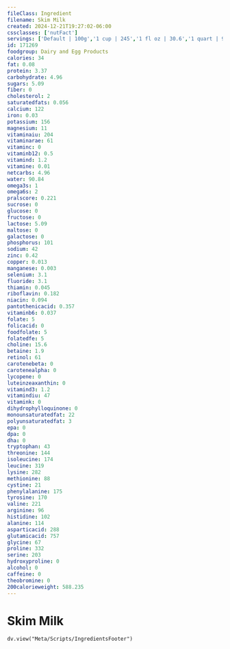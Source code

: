 ```yaml
---
fileClass: Ingredient
filename: Skim Milk
created: 2024-12-21T19:27:02-06:00
cssclasses: ['nutFact']
servings: ['Default | 100g','1 cup | 245','1 fl oz | 30.6','1 quart | 980','16oz glass | 490']
id: 171269
foodgroup: Dairy and Egg Products
calories: 34
fat: 0.08
protein: 3.37
carbohydrate: 4.96
sugars: 5.09
fiber: 0
cholesterol: 2
saturatedfats: 0.056
calcium: 122
iron: 0.03
potassium: 156
magnesium: 11
vitaminaiu: 204
vitaminarae: 61
vitaminc: 0
vitaminb12: 0.5
vitamind: 1.2
vitamine: 0.01
netcarbs: 4.96
water: 90.84
omega3s: 1
omega6s: 2
pralscore: 0.221
sucrose: 0
glucose: 0
fructose: 0
lactose: 5.09
maltose: 0
galactose: 0
phosphorus: 101
sodium: 42
zinc: 0.42
copper: 0.013
manganese: 0.003
selenium: 3.1
fluoride: 3.1
thiamin: 0.045
riboflavin: 0.182
niacin: 0.094
pantothenicacid: 0.357
vitaminb6: 0.037
folate: 5
folicacid: 0
foodfolate: 5
folatedfe: 5
choline: 15.6
betaine: 1.9
retinol: 61
carotenebeta: 0
carotenealpha: 0
lycopene: 0
luteinzeaxanthin: 0
vitamind3: 1.2
vitamindiu: 47
vitamink: 0
dihydrophylloquinone: 0
monounsaturatedfat: 22
polyunsaturatedfat: 3
epa: 0
dpa: 0
dha: 0
tryptophan: 43
threonine: 144
isoleucine: 174
leucine: 319
lysine: 282
methionine: 88
cystine: 21
phenylalanine: 175
tyrosine: 170
valine: 221
arginine: 96
histidine: 102
alanine: 114
asparticacid: 288
glutamicacid: 757
glycine: 67
proline: 332
serine: 203
hydroxyproline: 0
alcohol: 0
caffeine: 0
theobromine: 0
200calorieweight: 588.235
---
```


# Skim Milk

```dataviewjs
dv.view("Meta/Scripts/IngredientsFooter")
```